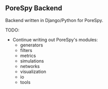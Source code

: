 ## PoreSpy Backend

Backend written in Django/Python for PoreSpy.

TODO:

- Continue writing out PoreSpy's modules:
    - generators
    - filters
    - metrics
    - simulations
    - networks
    - visualization
    - io
    - tools

